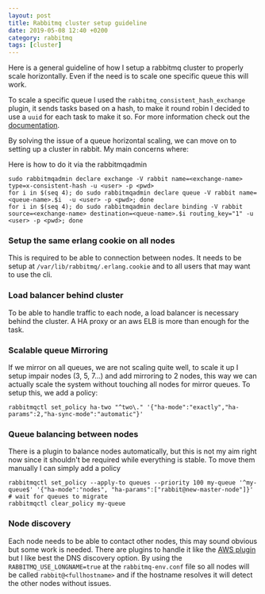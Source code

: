 ```yaml
---
layout: post
title: Rabbitmq cluster setup guideline
date: 2019-05-08 12:40 +0200
category: rabbitmq
tags: [cluster]
---
```


Here is a general guideline of how I setup a rabbitmq cluster to properly scale horizontally. Even if the need is to scale one specific queue this will work.

To scale a specific queue I used the `rabbitmq_consistent_hash_exchange` plugin, it sends tasks based on a hash, to make it round robin I decided to use a `uuid` for each task to make it so.
For more information check out the [documentation](https://github.com/rabbitmq/rabbitmq-consistent-hash-exchange).

By solving the issue of a queue horizontal scaling, we can move on to setting up a cluster in rabbit. My main concerns where:

Here is how to do it via the rabbitmqadmin

```
sudo rabbitmqadmin declare exchange -V rabbit name=<exchange-name> type=x-consistent-hash -u <user> -p <pwd>
for i in $(seq 4); do sudo rabbitmqadmin declare queue -V rabbit name=<queue-name>.$i  -u <user> -p <pwd>; done
for i in $(seq 4); do sudo rabbitmqadmin declare binding -V rabbit source=<exchange-name> destination=<queue-name>.$i routing_key="1" -u <user> -p <pwd>; done
```

### Setup the same erlang cookie on all nodes

This is required to be able to connection between nodes. It needs to be setup at `/var/lib/rabbitmq/.erlang.cookie` and to all users that may want to use the cli.

### Load balancer behind cluster

To be able to handle traffic to each node, a load balancer is necessary behind the cluster. A HA proxy or an aws ELB is more than enough for the task.

### Scalable queue Mirroring

If we mirror on all queues, we are not scaling quite well, to scale it up I setup impair nodes (3, 5, 7...) and add mirroring to 2 nodes, this way we can actually scale the system without touching all nodes for mirror queues.
To setup this, we add a policy:

```
rabbitmqctl set_policy ha-two "^two\." '{"ha-mode":"exactly","ha-params":2,"ha-sync-mode":"automatic"}'
```

### Queue balancing between nodes

There is a plugin to balance nodes automatically, but this is not my aim right now since it shouldn't be required while everything is stable. To move them manually I can simply add a policy

```
rabbitmqctl set_policy --apply-to queues --priority 100 my-queue '^my-queue$' '{"ha-mode":"nodes", "ha-params":["rabbit@new-master-node"]}' 
# wait for queues to migrate
rabbitmqctl clear_policy my-queue
```

### Node discovery

Each node needs to be able to contact other nodes, this may sound obvious but some work is needed. There are plugins to handle it like the [AWS plugin](https://www.rabbitmq.com/cluster-formation.html#peer-discovery-aws) but I like
best the DNS discovery option. By using the `RABBITMQ_USE_LONGNAME=true` at the `rabbitmq-env.conf` file so all nodes will be called `rabbit@<fullhostname>` and if the hostname resolves it will detect the other nodes without issues.
